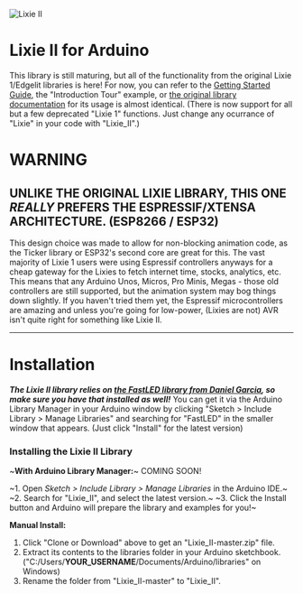 ![Lixie II](https://i.imgur.com/G5l9iJk.png)

# Lixie II for Arduino

This library is still maturing, but all of the functionality from the original Lixie 1/Edgelit libraries is here!
For now, you can refer to the [Getting Started Guide](https://github.com/connornishijima/Lixie_II/blob/master/getting_started.md), the "Introduction Tour" example, or [the original library documentation](https://github.com/connornishijima/Lixie-arduino) for its usage is almost identical. (There is now support for all but a few deprecated "Lixie 1" functions. Just change any ocurrance of "Lixie" in your code with "Lixie_II".)

# WARNING

## UNLIKE THE ORIGINAL LIXIE LIBRARY, THIS ONE *REALLY* PREFERS THE ESPRESSIF/XTENSA ARCHITECTURE. (ESP8266 / ESP32)

This design choice was made to allow for non-blocking animation code, as the Ticker library or ESP32's second core are great for this. The vast majority of Lixie 1 users were using Espressif controllers anyways for a cheap gateway for the Lixies to fetch internet time, stocks, analytics, etc. This means that any Arduino Unos, Micros, Pro Minis, Megas - those old controllers are still supported, but the animation system may bog things down slightly. If you haven't tried them yet, the Espressif microcontrollers are amazing and unless you're going for low-power, (Lixies are not) AVR isn't quite right for something like Lixie II.

----------
# Installation

***The Lixie II library relies on [the FastLED library from Daniel Garcia](https://github.com/FastLED/FastLED), so make sure you have that installed as well!*** You can get it via the Arduino Library Manager in your Arduino window by clicking "Sketch > Include Library > Manage Libraries" and searching for "FastLED" in the smaller window that appears. (Just click "Install" for the latest version)

### Installing the Lixie II Library

~**With Arduino Library Manager:**~ COMING SOON!

~1. Open *Sketch > Include Library > Manage Libraries* in the Arduino IDE.~
~2. Search for "Lixie_II", and select the latest version.~
~3. Click the Install button and Arduino will prepare the library and examples for you!~

**Manual Install:**

1. Click "Clone or Download" above to get an "Lixie_II-master.zip" file.
2. Extract its contents to the libraries folder in your Arduino sketchbook. ("C:/Users/**YOUR_USERNAME**/Documents/Arduino/libraries" on Windows)
3. Rename the folder from "Lixie_II-master" to "Lixie_II".

